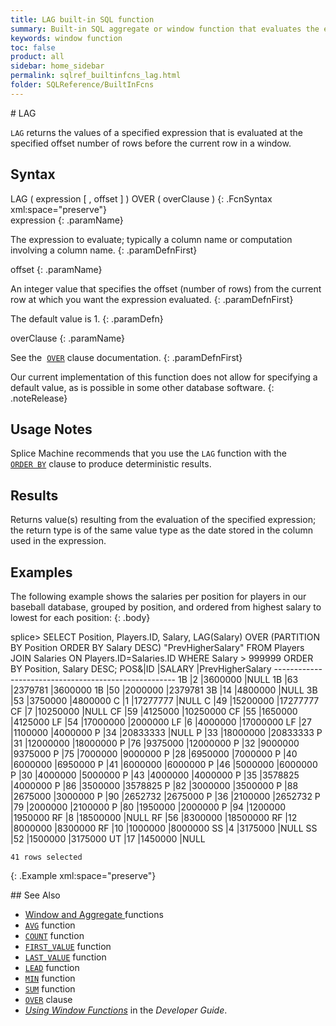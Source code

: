 ```yaml
---
title: LAG built-in SQL function
summary: Built-in SQL aggregate or window function that evaluates the expression at a specified offset before the current row within a partition.
keywords: window function
toc: false
product: all
sidebar: home_sidebar
permalink: sqlref_builtinfcns_lag.html
folder: SQLReference/BuiltInFcns
---
```

<section>
<div class="TopicContent" data-swiftype-index="true" markdown="1">
# LAG

`LAG` returns the values of a specified expression that is evaluated at
the specified offset number of rows before the current row in a window.

## Syntax

<div class="fcnWrapperWide" markdown="1">
    LAG ( expression [ , offset ] ) OVER ( overClause )
{: .FcnSyntax xml:space="preserve"}

</div>
<div class="paramList" markdown="1">
expression
{: .paramName}

The expression to evaluate; typically a column name or computation
involving a column name.
{: .paramDefnFirst}

offset
{: .paramName}

An integer value that specifies the offset (number of rows) from the
current row at which you want the expression evaluated.
{: .paramDefnFirst}

The default value is 1.
{: .paramDefn}

overClause
{: .paramName}

See the &nbsp;[`OVER`](sqlref_clauses_over.html) clause documentation.
{: .paramDefnFirst}

</div>
Our current implementation of this function does not allow for
specifying a default value, as is possible in some other database
software.
{: .noteRelease}

## Usage Notes

Splice Machine recommends that you use the `LAG` function with the &nbsp;
[`ORDER BY`](sqlref_clauses_orderby.html) clause to produce
deterministic results.

## Results

Returns value(s) resulting from the evaluation of the specified
expression; the return type is of the same value type as the date stored
in the column used in the expression.

## Examples

The following example shows the salaries per position for players in our
baseball database, grouped by position, and ordered from highest salary to lowest for each position:
{: .body}

<div class="preWrapper" markdown="1">
    splice> SELECT Position, Players.ID, Salary,
       LAG(Salary) OVER (PARTITION BY Position ORDER BY Salary DESC) "PrevHigherSalary"
       FROM Players JOIN Salaries ON Players.ID=Salaries.ID
       WHERE Salary > 999999
       ORDER BY Position, Salary DESC;
    POS&|ID    |SALARY              |PrevHigherSalary
    -----------------------------------------------------
    1B  |2     |3600000             |NULL
    1B  |63    |2379781             |3600000
    1B  |50    |2000000             |2379781
    3B  |14    |4800000             |NULL
    3B  |53    |3750000             |4800000
    C   |1     |17277777            |NULL
    C   |49    |15200000            |17277777
    CF  |7     |10250000            |NULL
    CF  |59    |4125000             |10250000
    CF  |55    |1650000             |4125000
    LF  |54    |17000000            |2000000
    LF  |6     |4000000             |17000000
    LF  |27    |1100000             |4000000
    P   |34    |20833333            |NULL
    P   |33    |18000000            |20833333
    P   |31    |12000000            |18000000
    P   |76    |9375000             |12000000
    P   |32    |9000000             |9375000
    P   |75    |7000000             |9000000
    P   |28    |6950000             |7000000
    P   |40    |6000000             |6950000
    P   |41    |6000000             |6000000
    P   |46    |5000000             |6000000
    P   |30    |4000000             |5000000
    P   |43    |4000000             |4000000
    P   |35    |3578825             |4000000
    P   |86    |3500000             |3578825
    P   |82    |3000000             |3500000
    P   |88    |2675000             |3000000
    P   |90    |2652732             |2675000
    P   |36    |2100000             |2652732
    P   |79    |2000000             |2100000
    P   |80    |1950000             |2000000
    P   |94    |1200000             |1950000
    RF  |8     |18500000            |NULL
    RF  |56    |8300000             |18500000
    RF  |12    |8000000             |8300000
    RF  |10    |1000000             |8000000
    SS  |4     |3175000             |NULL
    SS  |52    |1500000             |3175000
    UT  |17    |1450000             |NULL

    41 rows selected
{: .Example xml:space="preserve"}

</div>
## See Also

* [Window and Aggregate
  ](sqlref_builtinfcns_windowfcnsintro.html)functions
* [`AVG`](sqlref_builtinfcns_avg.html) function
* [`COUNT`](sqlref_builtinfcns_count.html) function
* [`FIRST_VALUE`](sqlref_builtinfcns_firstvalue.html) function
* [`LAST_VALUE`](sqlref_builtinfcns_lastvalue.html) function
* [`LEAD`](sqlref_builtinfcns_lead.html) function
* [`MIN`](sqlref_builtinfcns_min.html) function
* [`SUM`](sqlref_builtinfcns_sum.html) function
* [`OVER`](sqlref_clauses_over.html) clause
* *[Using Window Functions](developers_fundamentals_windowfcns.html)* in
  the *Developer Guide*.

</div>
</section>
